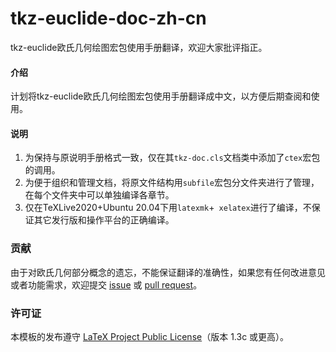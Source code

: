 # tkz-euclide-doc-zh-cn
tkz-euclide欧氏几何绘图宏包使用手册翻译，欢迎大家批评指正。

#### 介绍
计划将tkz-euclide欧氏几何绘图宏包使用手册翻译成中文，以方便后期查阅和使用。

#### 说明
1. 为保持与原说明手册格式一致，仅在其`tkz-doc.cls`文档类中添加了`ctex`宏包的调用。
2. 为便于组织和管理文档，将原文件结构用`subfile`宏包分文件夹进行了管理，在每个文件夹中可以单独编译各章节。
3. 仅在TeXLive2020+Ubuntu 20.04下用`latexmk`+` xelatex`进行了编译，不保证其它发行版和操作平台的正确编译。

### 贡献
由于对欧氏几何部分概念的遗忘，不能保证翻译的准确性，如果您有任何改进意见或者功能需求，欢迎提交 [issue](https://github.com/registor/tkz-euclide-doc-zh-cn/issues) 或 [pull request](https://github.com/registor/tkz-euclide-doc-zh-cn/pulls)。

### 许可证

本模板的发布遵守 [LaTeX Project Public License](http://www.latex-project.org/lppl.txt)（版本 1.3c 或更高）。



